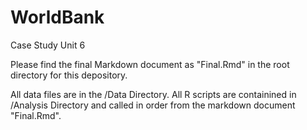 # WorldBank
Case Study Unit 6

Please find the final Markdown document as "Final.Rmd" in the root directory for this depository.

All data files are in the /Data Directory.
All R scripts are containined in /Analysis Directory and called in order from the markdown document "Final.Rmd".
